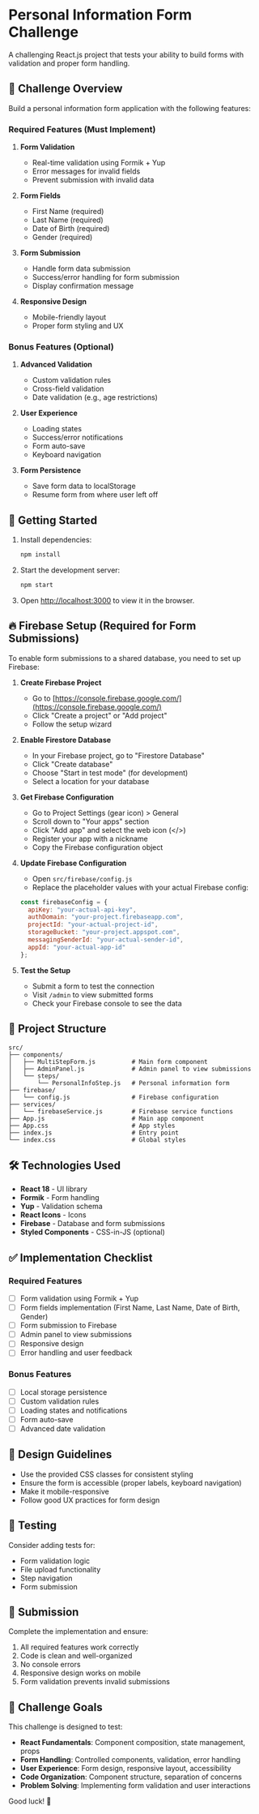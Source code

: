# Personal Information Form Challenge

A challenging React.js project that tests your ability to build forms with validation and proper form handling.

## 🎯 Challenge Overview

Build a personal information form application with the following features:

### Required Features (Must Implement)

1. **Form Validation**
   - Real-time validation using Formik + Yup
   - Error messages for invalid fields
   - Prevent submission with invalid data

2. **Form Fields**
   - First Name (required)
   - Last Name (required)
   - Date of Birth (required)
   - Gender (required)

3. **Form Submission**
   - Handle form data submission
   - Success/error handling for form submission
   - Display confirmation message

4. **Responsive Design**
   - Mobile-friendly layout
   - Proper form styling and UX

### Bonus Features (Optional)

1. **Advanced Validation**
   - Custom validation rules
   - Cross-field validation
   - Date validation (e.g., age restrictions)

2. **User Experience**
   - Loading states
   - Success/error notifications
   - Form auto-save
   - Keyboard navigation

3. **Form Persistence**
   - Save form data to localStorage
   - Resume form from where user left off

## 🚀 Getting Started

1. Install dependencies:
   ```bash
   npm install
   ```

2. Start the development server:
   ```bash
   npm start
   ```

3. Open [http://localhost:3000](http://localhost:3000) to view it in the browser.

## 🔥 Firebase Setup (Required for Form Submissions)

To enable form submissions to a shared database, you need to set up Firebase:

1. **Create Firebase Project**
   - Go to [https://console.firebase.google.com/](https://console.firebase.google.com/)
   - Click "Create a project" or "Add project"
   - Follow the setup wizard

2. **Enable Firestore Database**
   - In your Firebase project, go to "Firestore Database"
   - Click "Create database"
   - Choose "Start in test mode" (for development)
   - Select a location for your database

3. **Get Firebase Configuration**
   - Go to Project Settings (gear icon) > General
   - Scroll down to "Your apps" section
   - Click "Add app" and select the web icon (</>)
   - Register your app with a nickname
   - Copy the Firebase configuration object

4. **Update Firebase Configuration**
   - Open `src/firebase/config.js`
   - Replace the placeholder values with your actual Firebase config:
   ```javascript
   const firebaseConfig = {
     apiKey: "your-actual-api-key",
     authDomain: "your-project.firebaseapp.com",
     projectId: "your-actual-project-id",
     storageBucket: "your-project.appspot.com",
     messagingSenderId: "your-actual-sender-id",
     appId: "your-actual-app-id"
   };
   ```

5. **Test the Setup**
   - Submit a form to test the connection
   - Visit `/admin` to view submitted forms
   - Check your Firebase console to see the data

## 📁 Project Structure

```
src/
├── components/
│   ├── MultiStepForm.js          # Main form component
│   ├── AdminPanel.js             # Admin panel to view submissions
│   └── steps/
│       └── PersonalInfoStep.js   # Personal information form
├── firebase/
│   └── config.js                 # Firebase configuration
├── services/
│   └── firebaseService.js        # Firebase service functions
├── App.js                        # Main app component
├── App.css                       # App styles
├── index.js                      # Entry point
└── index.css                     # Global styles
```

## 🛠️ Technologies Used

- **React 18** - UI library
- **Formik** - Form handling
- **Yup** - Validation schema
- **React Icons** - Icons
- **Firebase** - Database and form submissions
- **Styled Components** - CSS-in-JS (optional)

## ✅ Implementation Checklist

### Required Features
- [ ] Form validation using Formik + Yup
- [ ] Form fields implementation (First Name, Last Name, Date of Birth, Gender)
- [ ] Form submission to Firebase
- [ ] Admin panel to view submissions
- [ ] Responsive design
- [ ] Error handling and user feedback

### Bonus Features
- [ ] Local storage persistence
- [ ] Custom validation rules
- [ ] Loading states and notifications
- [ ] Form auto-save
- [ ] Advanced date validation

## 🎨 Design Guidelines

- Use the provided CSS classes for consistent styling
- Ensure the form is accessible (proper labels, keyboard navigation)
- Make it mobile-responsive
- Follow good UX practices for form design

## 🧪 Testing

Consider adding tests for:
- Form validation logic
- File upload functionality
- Step navigation
- Form submission

## 📝 Submission

Complete the implementation and ensure:
1. All required features work correctly
2. Code is clean and well-organized
3. No console errors
4. Responsive design works on mobile
5. Form validation prevents invalid submissions

## 🎯 Challenge Goals

This challenge is designed to test:
- **React Fundamentals**: Component composition, state management, props
- **Form Handling**: Controlled components, validation, error handling
- **User Experience**: Form design, responsive layout, accessibility
- **Code Organization**: Component structure, separation of concerns
- **Problem Solving**: Implementing form validation and user interactions

Good luck! 🚀
